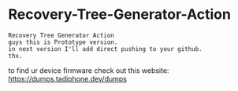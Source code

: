 # Recovery-Tree-Generator-Action
```
Recovery Tree Generator Action
guys this is Prototype version.
in next version I'll add direct pushing to your github.
thx.
```

to find ur device firmware check out this website: https://dumps.tadiphone.dev/dumps
